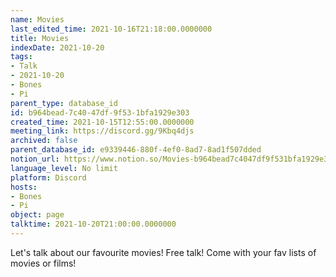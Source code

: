```yaml
---
name: Movies
last_edited_time: 2021-10-16T21:18:00.0000000
title: Movies
indexDate: 2021-10-20
tags:
- Talk
- 2021-10-20
- Bones
- Pi
parent_type: database_id
id: b964bead-7c40-47df-9f53-1bfa1929e303
created_time: 2021-10-15T12:55:00.0000000
meeting_link: https://discord.gg/9Kbq4djs
archived: false
parent_database_id: e9339446-880f-4ef0-8ad7-8ad1f507dded
notion_url: https://www.notion.so/Movies-b964bead7c4047df9f531bfa1929e303
language_level: No limit
platform: Discord
hosts:
- Bones
- Pi
object: page
talktime: 2021-10-20T21:00:00.0000000
---
```


Let's talk about our favourite movies!
Free talk! Come with your fav lists of movies or films!


